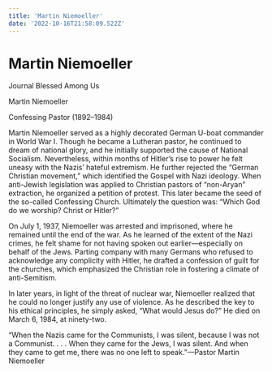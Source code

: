 ```yaml
---
title: 'Martin Niemoeller'
date: '2022-10-16T21:58:09.522Z'
---
```


<!-- Exported from TiddlyWiki at 19:18, 22nd October 2022 -->

# Martin Niemoeller

Journal
Blessed Among Us

Martin Niemoeller

Confessing Pastor (1892–1984)

Martin Niemoeller served as a highly decorated German U-boat commander in World War I. Though he became a Lutheran pastor, he continued to dream of national glory, and he initially supported the cause of National Socialism. Nevertheless, within months of Hitler’s rise to power he felt uneasy with the Nazis’ hateful extremism. He further rejected the “German Christian movement,” which identified the Gospel with Nazi ideology. When anti-Jewish legislation was applied to Christian pastors of “non-Aryan” extraction, he organized a petition of protest. This later became the seed of the so-called Confessing Church. Ultimately the question was: “Which God do we worship? Christ or Hitler?”

On July 1, 1937, Niemoeller was arrested and imprisoned, where he remained until the end of the war. As he learned of the extent of the Nazi crimes, he felt shame for not having spoken out earlier—especially on behalf of the Jews. Parting company with many Germans who refused to acknowledge any complicity with Hitler, he drafted a confession of guilt for the churches, which emphasized the Christian role in fostering a climate of anti-Semitism.

In later years, in light of the threat of nuclear war, Niemoeller realized that he could no longer justify any use of violence. As he described the key to his ethical principles, he simply asked, “What would Jesus do?” He died on March 6, 1984, at ninety-two.

“When the Nazis came for the Communists, I was silent, because I was not a Communist. . . . When they came for the Jews, I was silent. And when they came to get me, there was no one left to speak.”—Pastor Martin Niemoeller
